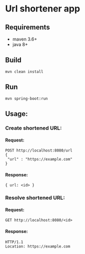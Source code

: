 # Url shortener app

## Requirements

- maven 3.6+
- java 8+

## Build

    mvn clean install

## Run

    mvn spring-boot:run 

## Usage:

### Create shortened URL:

#### Request:

    POST http://localhost:8080/url 
    {
     "url" : "https://example.com"
    }

#### Response:

    { url: <id> }

### Resolve shortened URL:

#### Request: 

    GET http://localhost:8080/<id>

#### Response:

    HTTP/1.1
    Location: https://example.com